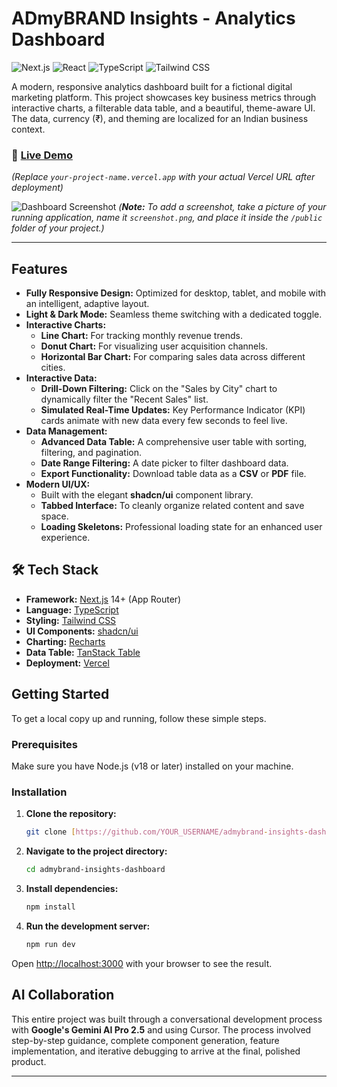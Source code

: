 # ADmyBRAND Insights - Analytics Dashboard

![Next.js](https://img.shields.io/badge/Next.js-000000?style=for-the-badge&logo=next.js&logoColor=white) ![React](https://img.shields.io/badge/React-20232A?style=for-the-badge&logo=react&logoColor=61DAFB) ![TypeScript](https://img.shields.io/badge/TypeScript-007ACC?style=for-the-badge&logo=typescript&logoColor=white) ![Tailwind CSS](https://img.shields.io/badge/Tailwind_CSS-38B2AC?style=for-the-badge&logo=tailwind-css&logoColor=white)

A modern, responsive analytics dashboard built for a fictional digital marketing platform. This project showcases key business metrics through interactive charts, a filterable data table, and a beautiful, theme-aware UI. The data, currency (₹), and theming are localized for an Indian business context.

### 🔴 [Live Demo](https://your-project-name.vercel.app/)

*(Replace `your-project-name.vercel.app` with your actual Vercel URL after deployment)*

![Dashboard Screenshot](./public/screenshot.png)
*(**Note:** To add a screenshot, take a picture of your running application, name it `screenshot.png`, and place it inside the `/public` folder of your project.)*

---

## Features

- **Fully Responsive Design:** Optimized for desktop, tablet, and mobile with an intelligent, adaptive layout.
- **Light & Dark Mode:** Seamless theme switching with a dedicated toggle.
- **Interactive Charts:**
    - **Line Chart:** For tracking monthly revenue trends.
    - **Donut Chart:** For visualizing user acquisition channels.
    - **Horizontal Bar Chart:** For comparing sales data across different cities.
- **Interactive Data:**
    - **Drill-Down Filtering:** Click on the "Sales by City" chart to dynamically filter the "Recent Sales" list.
    - **Simulated Real-Time Updates:** Key Performance Indicator (KPI) cards animate with new data every few seconds to feel live.
- **Data Management:**
    - **Advanced Data Table:** A comprehensive user table with sorting, filtering, and pagination.
    - **Date Range Filtering:** A date picker to filter dashboard data.
    - **Export Functionality:** Download table data as a **CSV** or **PDF** file.
- **Modern UI/UX:**
    - Built with the elegant **shadcn/ui** component library.
    - **Tabbed Interface:** To cleanly organize related content and save space.
    - **Loading Skeletons:** Professional loading state for an enhanced user experience.

## 🛠 Tech Stack

- **Framework:** [Next.js](https://nextjs.org/) 14+ (App Router)
- **Language:** [TypeScript](https://www.typescriptlang.org/)
- **Styling:** [Tailwind CSS](https://tailwindcss.com/)
- **UI Components:** [shadcn/ui](https://ui.shadcn.com/)
- **Charting:** [Recharts](https://recharts.org/)
- **Data Table:** [TanStack Table](https://tanstack.com/table)
- **Deployment:** [Vercel](https://vercel.com/)

##  Getting Started

To get a local copy up and running, follow these simple steps.

### Prerequisites

Make sure you have Node.js (v18 or later) installed on your machine.

### Installation

1.  **Clone the repository:**
    ```bash
    git clone [https://github.com/YOUR_USERNAME/admybrand-insights-dashboard.git](https://github.com/YOUR_USERNAME/admybrand-insights-dashboard.git)
    ```
2.  **Navigate to the project directory:**
    ```bash
    cd admybrand-insights-dashboard
    ```
3.  **Install dependencies:**
    ```bash
    npm install
    ```
4.  **Run the development server:**
    ```bash
    npm run dev
    ```

Open [http://localhost:3000](http://localhost:3000) with your browser to see the result.

##  AI Collaboration

This entire project was built through a conversational development process with **Google's Gemini AI Pro 2.5** and using Cursor. The process involved step-by-step guidance, complete component generation, feature implementation, and iterative debugging to arrive at the final, polished product.

---
